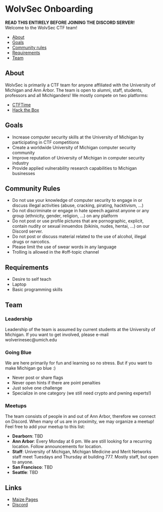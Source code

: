 # WolvSec Onboarding 
<b>READ THIS ENTIRELY BEFORE JOINING THE DISCORD SERVER!</b><br/>
Welcome to the WolvSec CTF team! 

* [About](#about)
* [Goals](#goals)
* [Community rules](#rules)
* [Requirements](#req)
* [Team](#team)

<h2 id="about">About</h2>
<p>
WolvSec is primarily a CTF team for anyone affiliated with the University of Michigan and Ann Arbor. The team is open to alumni, staff, students, professors and all Michiganders! We mostly compete on two platforms:
</p>

* [CTFTime](https://ctftime.org/team/83621)
* [Hack the Box](https://hackthebox.eu)

<h2 id="goals">Goals</h2>

* Increase computer security skills at the University of Michigan by participating in CTF competitions
* Create a worldwide University of Michigan computer security community
* Improve reputation of University of Michigan in computer security industry
* Provide applied vulnerability research capabilities to Michigan businesses

<h2 id="rules">Community Rules</h2>

* Do not use your knowledge of computer security to engage in or discuss illegal activities (abuse, cracking, pirating, hacktivism, ...)
* Do not discriminate or engage in hate speech against anyone or any group (ethnicity, gender, religion, ...) on any platform
* Do not post or use profile pictures that are pornographic, explicit, contain nudity or sexual innuendos (bikinis, nudes, hentai, ...) on our Discord server.
* Do not post or discuss material related to the use of alcohol, illegal drugs or narcotics.
* Please limit the use of swear words in any language
* Trolling is allowed in the #off-topic channel

<h2 id="req">Requirements</h2>

* Desire to self teach
* Laptop
* Basic programming skills

<h2 id="team">Team</h2>

<h3>Leadership</h3>
Leadership of the team is assumed by current students at the University of Michigan. If you want to get involved, please e-mail wolverinesec@umich.edu

<h3>Going Blue</h3>
<p>
We are here primarily for fun and learning so no stress. But if you want to make Michigan go blue :)
</p>

* Never post or share flags
* Never open hints if there are point penalties
* Just solve one challenge
* Specialize in one category (we still need crypto and pwning experts!)

<h3>Meetups</h3>
<p>
The team consists of people in and out of Ann Arbor, therefore we connect on Discord. When many of us are in proximity, we may organize a meetup! Feel free to add your meetup to this list:
</p>

* <b>Dearborn</b>: TBD
* <b>Ann Arbor</b>: Every Monday at 6 pm. We are still looking for a recurring location. Follow announcements for location.
* <b>Staff</b>: University of Michigan, Michigan Medicine and Merit Networks staff meet Tuesdays and Thursday at building 777. Mostly staff, but open to anyone.
* <b>San Francisco</b>: TBD
* <b>Seattle</b>: TBD

<h2 id="links">Links</h2>

* [Maize Pages](https://maizepages.umich.edu/organization/wolverinesec)
* [Discord](https://discord.gg/KJjjzSr)
